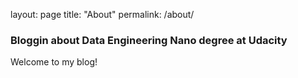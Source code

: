 layout: page
title: "About"
permalink: /about/

### Bloggin about Data Engineering Nano degree at Udacity
Welcome to my blog!